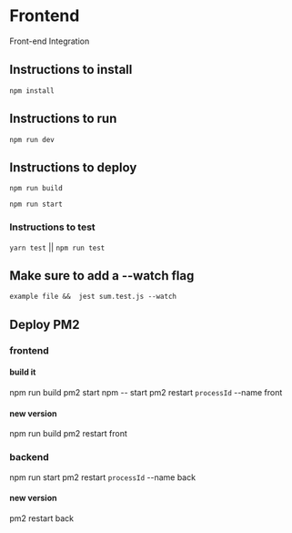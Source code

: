 # Frontend

Front-end Integration


## Instructions to install

`npm install`


## Instructions to run

`npm run dev`

## Instructions to deploy

`npm run build`

`npm run start`


### Instructions to test 

`yarn test` || `npm run test` 


## Make sure to add a --watch flag 
 
 `example file &&  jest sum.test.js --watch`


## Deploy PM2

### frontend

#### build it

npm run build
pm2 start npm -- start
pm2 restart `processId` --name front

#### new version

npm run build
pm2 restart front


### backend

npm run start
pm2 restart `processId` --name back

#### new version

pm2 restart back